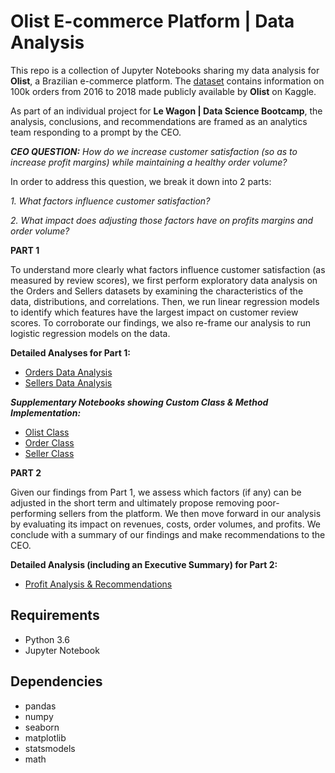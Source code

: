 # Olist E-commerce Platform | Data Analysis

This repo is a collection of Jupyter Notebooks sharing my data analysis for **Olist**, a Brazilian e-commerce platform. The [dataset](https://www.kaggle.com/olistbr/brazilian-ecommerce) contains information on 100k orders from 2016 to 2018 made publicly available by **Olist** on Kaggle.

As part of an individual project for **Le Wagon | Data Science Bootcamp**, the analysis, conclusions, and recommendations are framed as an analytics team responding to a prompt by the CEO.

***CEO QUESTION:*** *How do we increase customer satisfaction (so as to increase profit margins) while maintaining a healthy order volume?*

In order to address this question, we break it down into 2 parts:

*1. What factors influence customer satisfaction?*

*2. What impact does adjusting those factors have on profits margins and order volume?*


**PART 1**

To understand more clearly what factors influence customer satisfaction (as measured by review scores), we first perform exploratory data analysis on the Orders and Sellers datasets by examining the characteristics of the data, distributions, and correlations. Then, we run linear regression models to identify which features have the largest impact on customer review scores. To corroborate our findings, we also re-frame our analysis to run logistic regression models on the data. 

**Detailed Analyses for Part 1:**
- [Orders Data Analysis](https://github.com/phlln/olist-analysis/blob/main/notebooks/Orders%20Data%20Analysis.ipynb)
- [Sellers Data Analysis](https://github.com/phlln/olist-analysis/blob/main/notebooks/Sellers%20Data%20Analysis.ipynb)

***Supplementary Notebooks showing Custom Class & Method Implementation:***
- [Olist Class](https://github.com/phlln/olist-analysis/blob/main/notebooks/Olist%20Class%20-%20Method%20Implementation.ipynb)
- [Order Class](https://github.com/phlln/olist-analysis/blob/main/notebooks/Order%20Class%20-%20Method%20Implementation.ipynb)
- [Seller Class](https://github.com/phlln/olist-analysis/blob/main/notebooks/Seller%20Class%20-%20Method%20Implementation.ipynb)

**PART 2**

Given our findings from Part 1, we assess which factors (if any) can be adjusted in the short term and ultimately propose removing poor-performing sellers from the platform. We then move forward in our analysis by evaluating its impact on revenues, costs, order volumes, and profits. We conclude with a summary of our findings and make recommendations to the CEO.

**Detailed Analysis (including an Executive Summary) for Part 2:**

- [Profit Analysis & Recommendations](https://github.com/phlln/olist-analysis/blob/main/notebooks/Profit%20Analysis%20%26%20Recommendations.ipynb)

## Requirements
- Python 3.6
- Jupyter Notebook

## Dependencies
- pandas
- numpy
- seaborn 
- matplotlib
- statsmodels
- math
